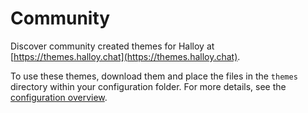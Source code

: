 # Community

Discover community created themes for Halloy at [https://themes.halloy.chat](https://themes.halloy.chat).

To use these themes, download them and place the files in the `themes` directory within your configuration folder. For more details, see the [configuration overview](../README.md).
